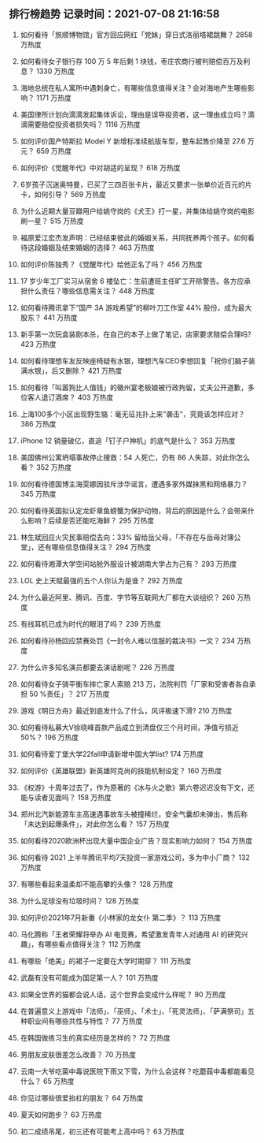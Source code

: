 
## 排行榜趋势 记录时间：2021-07-08 21:16:58
  
  1. 如何看待「旅顺博物馆」官方回应网红「党妹」穿日式洛丽塔裙跳舞？ 2858 万热度
    
  2. 如何看待女子银行存 100 万 5 年后剩 1 块钱，枣庄农商行被判赔偿百万及利息？ 1330 万热度
    
  3. 海地总统在私人寓所中遇刺身亡，有哪些信息值得关注？会对海地产生哪些影响？ 1171 万热度
    
  4. 美国律所计划向滴滴发起集体诉讼，理由是误导投资者，这一理由成立吗？滴滴需要赔偿投资者损失吗？ 1116 万热度
    
  5. 如何评价国产特斯拉 Model Y 新增标准续航版车型，整车起售价降至 27.6 万元？ 659 万热度
    
  6. 如何评价《觉醒年代》中对胡适的呈现？ 618 万热度
    
  7. 6岁孩子沉迷奥特曼，已买了三四百张卡片，最近又要求一张单价近百元的片卡，如何引导？ 569 万热度
    
  8. 为什么近期大量豆瓣用户给姚守岗的《犬王》打一星，并集体给姚守岗的电影刷一星？ 515 万热度
    
  9. 福原爱江宏杰发声明：已经结束彼此的婚姻关系，共同抚养两个孩子。如何看待这段婚姻及结束婚姻的选择？ 463 万热度
    
  10. 如何评价陈独秀？《觉醒年代》给他正名了吗？ 456 万热度
    
  11. 17 岁少年工厂实习从宿舍 6 楼坠亡：生前遭班主任旷工开除警告。各方应承担什么责任？哪些信息需关注？ 448 万热度
    
  12. 如何看待腾讯拿下“国产 3A 游戏希望”的柳叶刀工作室 44% 股份，成为最大股东？ 441 万热度
    
  13. 新手第一次玩盒装剧本杀，在自己的本子上做了笔记，店家要求赔偿合理吗? 423 万热度
    
  14. 如何看待理想车友反映座椅疑有水银，理想汽车CEO李想回复「祝你们脑子装满水银」，后又删除？ 421 万热度
    
  15. 如何看待「叫嚣狗比人值钱」的徽州宴老板娘被行政拘留，丈夫公开道歉，多位客人退订酒席？ 403 万热度
    
  16. 上海100多个小区出现野生貉：毫无征兆扑上来"袭击"，究竟该怎样应对？ 386 万热度
    
  17. iPhone 12 销量破亿，直追「钉子户神机」的底气是什么？ 353 万热度
    
  18. 美国佛州公寓坍塌事故停止搜救：54 人死亡，仍有 86 人失踪，对此你怎么看？ 352 万热度
    
  19. 如何看待德国博主海雯娜因驳斥涉华谣言，遭遇多家外媒抹黑和网络暴力？ 345 万热度
    
  20. 如何看待英国拟认定龙虾章鱼螃蟹为保护动物，背后的原因是什么？会带来什么影响？后续是否还能吃海鲜？ 295 万热度
    
  21. 林生斌回应火灾民事赔偿去向：33% 留给岳父母，「不存在与岳母对簿公堂」，还有哪些信息值得关注？ 294 万热度
    
  22. 如何看待湘潭大学空间站舱外服设计被湖南大学占为己有？ 293 万热度
    
  23. LOL 史上天赋最强的五个人你认为是谁？ 292 万热度
    
  24. 为什么最近阿里、腾讯、百度、字节等互联网大厂都在大谈组织？ 260 万热度
    
  25. 有线耳机已成为时代的眼泪了吗？ 239 万热度
    
  26. 如何看待孙杨回应禁赛处罚《一封令人难以信服的裁决书》一文？ 234 万热度
    
  27. 为什么许多知名演员都要去演话剧呢？ 226 万热度
    
  28. 如何看待女子骑平衡车摔亡家人索赔 213 万，法院判罚「厂家和受害者各自承担 50 %责任」？ 217 万热度
    
  29. 游戏《明日方舟》最近到底发什么了什么，风评极速下滑? 210 万热度
    
  30. 如何看待私募大V徐晓峰首款产品成立到清盘仅三个月时间，净值亏损近 50%？ 196 万热度
    
  31. 如何看待爱丁堡大学22fall申请新增中国大学list? 174 万热度
    
  32. 如何评价《英雄联盟》新英雄阿克尚的技能机制设定？ 160 万热度
    
  33. 《权游》十周年过去了，作为原著的《冰与火之歌》第六卷迟迟没有下文，还能与读者见面吗？ 158 万热度
    
  34. 郑州北汽新能源车主高速遇事故车头被撞稀烂，安全气囊却未弹出，售后称「未达到起爆条件」，对此你怎么看？ 157 万热度
    
  35. 如何看待2020欧洲杯出现大量中国企业广告？现实影响力如何？ 154 万热度
    
  36. 如何看待 2021 上半年腾讯平均7天投资一家游戏公司，多为中小厂商？ 132 万热度
    
  37. 有哪些看起来温柔却不能高攀的头像？ 128 万热度
    
  38. 为什么足球没有垃圾时间？ 128 万热度
    
  39. 如何评价2021年7月新番《小林家的龙女仆 第二季》？ 113 万热度
    
  40. 马化腾称「王者荣耀将举办 AI 电竞赛，希望激发青年人对通用 AI 的研究兴趣」，有哪些看点值得关注？ 112 万热度
    
  41. 有哪些「绝美」的裙子一定要在大学时期穿？ 111 万热度
    
  42. 武磊有没有可能成为国足第一人？ 101 万热度
    
  43. 如果全世界的猫都会说人话，这个世界会变成什么样呢？ 90 万热度
    
  44. 在普遍意义上游戏中「法师」、「巫师」、「术士」、「死灵法师」、「萨满祭司」五种职业间有哪些共性与特性？ 77 万热度
    
  45. 在韩国做练习生的真实经历是怎样的？ 72 万热度
    
  46. 男朋友皮肤很差怎么改善？ 70 万热度
    
  47. 云南一大爷吃菌中毒说医院下雨又下雪，为什么会这样？吃蘑菇中毒都能看见什么？ 65 万热度
    
  48. 你见过哪些很爱抬杠的朋友？ 64 万热度
    
  49. 夏天如何跑步？ 63 万热度
    
  50. 初二成绩吊尾，初三还有可能考上高中吗？ 63 万热度
    